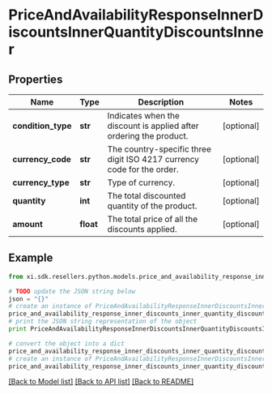 # PriceAndAvailabilityResponseInnerDiscountsInnerQuantityDiscountsInner


## Properties

Name | Type | Description | Notes
------------ | ------------- | ------------- | -------------
**condition_type** | **str** | Indicates when the discount is applied after ordering the product. | [optional] 
**currency_code** | **str** | The country-specific three digit ISO 4217 currency code for the order. | [optional] 
**currency_type** | **str** | Type of currency. | [optional] 
**quantity** | **int** | The total discounted quantity of the product. | [optional] 
**amount** | **float** | The total price of all the discounts applied. | [optional] 

## Example

```python
from xi.sdk.resellers.python.models.price_and_availability_response_inner_discounts_inner_quantity_discounts_inner import PriceAndAvailabilityResponseInnerDiscountsInnerQuantityDiscountsInner

# TODO update the JSON string below
json = "{}"
# create an instance of PriceAndAvailabilityResponseInnerDiscountsInnerQuantityDiscountsInner from a JSON string
price_and_availability_response_inner_discounts_inner_quantity_discounts_inner_instance = PriceAndAvailabilityResponseInnerDiscountsInnerQuantityDiscountsInner.from_json(json)
# print the JSON string representation of the object
print PriceAndAvailabilityResponseInnerDiscountsInnerQuantityDiscountsInner.to_json()

# convert the object into a dict
price_and_availability_response_inner_discounts_inner_quantity_discounts_inner_dict = price_and_availability_response_inner_discounts_inner_quantity_discounts_inner_instance.to_dict()
# create an instance of PriceAndAvailabilityResponseInnerDiscountsInnerQuantityDiscountsInner from a dict
price_and_availability_response_inner_discounts_inner_quantity_discounts_inner_form_dict = price_and_availability_response_inner_discounts_inner_quantity_discounts_inner.from_dict(price_and_availability_response_inner_discounts_inner_quantity_discounts_inner_dict)
```
[[Back to Model list]](../README.md#documentation-for-models) [[Back to API list]](../README.md#documentation-for-api-endpoints) [[Back to README]](../README.md)



